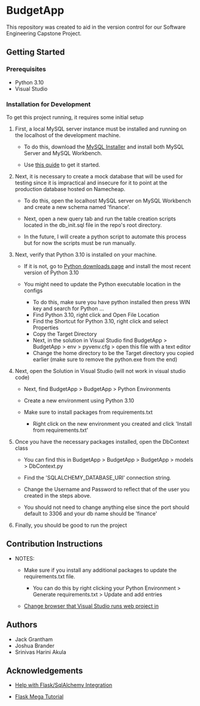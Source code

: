 # BudgetApp

This repository was created to aid in the version control for our Software Engineering Capstone Project.

## Getting Started

### Prerequisites

- Python 3.10 
- Visual Studio

### Installation for Development

To get this project running, it requires some initial setup

1. First, a local MySQL server instance must be installed and running on the localhost of the development machine.

    - To do this, download the <a href="https://dev.mysql.com/downloads/">MySQL Installer</a> and install both MySQL Server and MySQL Workbench.

    - Use <a href="https://ladvien.com/data-analytics-mysql-localhost-setup/">this quide</a> to get it started.

2. Next, it is necessary to create a mock database that will be used for testing since it is impractical and insecure for it to point at the production database hosted on Namecheap.

    - To do this, open the localhost MySQL server on MySQL Workbench and create a new schema named 'finance'.

    - Next, open a new query tab and run the table creation scripts located in the db_init.sql file in the repo's root directory.

    - In the future, I will create a python script to automate this process but for now the scripts must be run manually.

3. Next, verify that Python 3.10 is installed on your machine.

	- If it is not, go to <a href="https://www.python.org/downloads/">Python downloads page</a> and install the most recent version of Python 3.10
	
	- You might need to update the Python executable location in the configs
	
		- To do this, make sure you have python installed then press WIN key and search for Python ...
		- Find Python 3.10, right click and Open File Location
		- Find the Shortcut for Python 3.10, right click and select Properties
		- Copy the Target Directory
		- Next, in the solution in Visual Studio find BudgetApp > BudgetApp > env > pyvenv.cfg > open this file with a text editor
		- Change the home directory to be the Target directory you copied earlier (make sure to remove the python.exe from the end)

4. Next, open the Solution in Visual Studio (will not work in visual studio code)

	- Next, find BudgetApp > BudgetApp > Python Environments
	
	- Create a new environment using Python 3.10
	
	- Make sure to install packages from requirements.txt
	
		- Right click on the new environment you created and click 'Install from requirements.txt'
	
5. Once you have the necessary packages installed, open the DbContext class 

	- You can find this in BudgetApp > BudgetApp > BudgetApp > models > DbContext.py
	
	- Find the 'SQLALCHEMY_DATABASE_URI' connection string.

	- Change the Username and Password to reflect that of the user you created in the steps above.
	
	- You should not need to change anything else since the port should default to 3306 and your db name should be 'finance'
	
6. Finally, you should be good to run the project 

## Contribution Instructions

- NOTES:

	- Make sure if you install any additional packages to update the requirements.txt file.
		- You can do this by right clicking your Python Environment > Generate requirements.txt > Update and add entries

	- <a href="https://endjin.com/blog/2020/07/debugging-web-apps-in-visual-studio-with-custom-browser-configurations">Change browser that Visual Studio runs web project in </a>
	
## Authors

- Jack Grantham
- Joshua Brander
- Srinivas Harini Akula

## Acknowledgements

- <a href="https://www.nintyzeros.com/2019/11/flask-mysql-crud-restful-api.html">Help with Flask/SqlAlchemy Integration</a>

- <a href="https://blog.miguelgrinberg.com/post/the-flask-mega-tutorial-part-iii-web-forms">Flask Mega Tutorial</a>